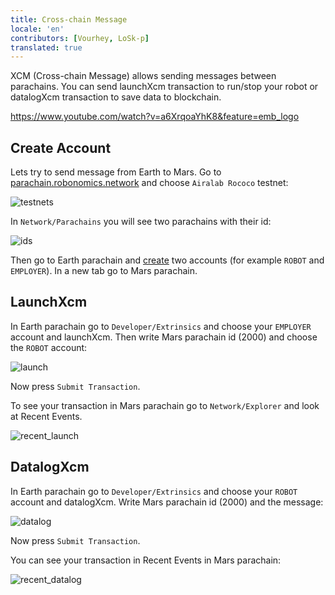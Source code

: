 ```yaml
---
title: Cross-chain Message
locale: 'en' 
contributors: [Vourhey, LoSk-p]
translated: true
---
```


XCM (Cross-chain Message) allows sending messages between parachains. You can send launchXcm transaction to run/stop your robot or datalogXcm transaction to save data to blockchain.

https://www.youtube.com/watch?v=a6XrqoaYhK8&feature=emb_logo

## Create Account

Lets try to send message from Earth to Mars.
Go to [parachain.robonomics.network](https://parachain.robonomics.network/#/explorer) and choose `Airalab Rococo` testnet:

![testnets](../images/cross-chain/testnet.jpg)

In `Network/Parachains` you will see two parachains with their id:

![ids](../images/cross-chain/Parachains_id.jpg)

Then go to Earth parachain and [create](https://wiki.robonomics.network/docs/create-account-in-dapp/) two accounts (for example `ROBOT` and `EMPLOYER`). In a new tab go to Mars parachain.

## LaunchXcm

In Earth parachain go to `Developer/Extrinsics` and choose your `EMPLOYER` account and launchXcm. Then write Mars parachain id (2000) and choose the `ROBOT` account:

![launch](../images/cross-chain/launch.jpg)

Now press `Submit Transaction`.

To see your transaction in Mars parachain go to `Network/Explorer` and look at Recent Events.

![recent_launch](../images/cross-chain/recent_launch.jpg)

## DatalogXcm

In Earth parachain go to `Developer/Extrinsics` and choose your `ROBOT` account and datalogXcm. Write Mars parachain id (2000) and the message:

![datalog](../images/cross-chain/datalog.jpg)

Now press `Submit Transaction`.

You can see your transaction in Recent Events in Mars parachain:

![recent_datalog](../images/cross-chain/recent_datalog.jpg)


